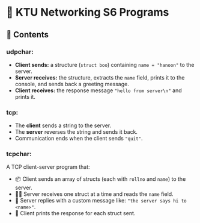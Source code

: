 # 🔌 KTU Networking S6 Programs
## 📁 Contents
### udpchar:

- **Client sends:** a structure (`struct boo`) containing `name = "hanoon"` to the server.
- **Server receives:** the structure, extracts the `name` field, prints it to the console, and sends back a greeting message.
- **Client receives:** the response message `"hello from server\n"` and prints it.

### tcp:

- The **client** sends a string to the server.
- The **server** reverses the string and sends it back.
- Communication ends when the client sends `"quit"`.

### tcpchar:

A TCP client-server program that:

- 📦 Client sends an array of structs (each with `rollno` and `name`) to the server.
- 🧑‍💻 Server receives one struct at a time and reads the `name` field.
- 💬 Server replies with a custom message like: `"the server says hi to <name>"`.
- 🔁 Client prints the response for each struct sent.



